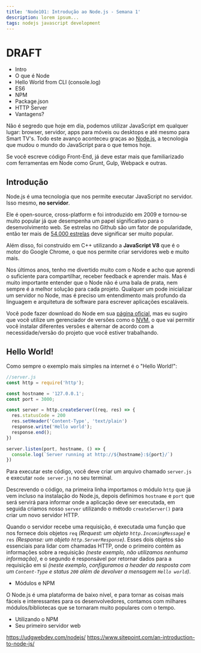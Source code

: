 ```yaml
---
title: 'Node101: Introdução ao Node.js - Semana 1'
description: lorem ipsum...
tags: nodejs javascript development
---
```

# DRAFT

* Intro
* O que é Node
* Hello World from CLI (console.log)
* ES6
* NPM
* Package.json
* HTTP Server
* Vantagens?

Não é segredo que hoje em dia, podemos utilizar JavaScript em qualquer lugar: browser, servidor, apps para móveis ou desktops e até mesmo para Smart TV's. Todo este avanço aconteceu graças ao [Node.js](https://nodejs.org/), a tecnologia que mudou o mundo do JavaScript para o que temos hoje.

Se você escreve código Front-End, já deve estar mais que familiarizado com ferramentas em Node como Grunt, Gulp, Webpack e outras.

## Introdução

Node.js é uma tecnologia que nos permite executar JavaScript no servidor. Isso mesmo, **no servidor**.

Ele é open-source, cross-platform e foi introduzido em 2009 e tornou-se muito popular já que desempenha um papel significativo para o desenvolvimento web. Se estrelas no Github são um fator de popularidade, então ter mais de [54.000 estrelas](https://github.com/nodejs/node) deve significar ser muito popular.

Além disso, foi construído em C++ utilizando a **JavaScript V8** que é o motor do Google Chrome, o que nos permite criar servidores web e muito mais.

Nos últimos anos, tenho me divertido muito com o Node e acho que aprendi o suficiente para compartilhar, receber feedback e aprender mais. Mas é muito importante entender que o Node não é uma bala de prata, nem sempre é a melhor solução para cada projeto. Qualquer um pode inicializar um servidor no Node, mas é preciso um entendimento mais profundo da linguagem e arquitetura de software para escrever aplicações escaláveis.

Você pode fazer download do Node em sua [página oficial](https://nodejs.org/), mas eu sugiro que você utilize um gerenciador de versões como o [NVM](https://github.com/creationix/nvm), o que vai permitir você instalar diferentes versões e alternar de acordo com a necessidade/versão do projeto que você estiver trabalhando.

## Hello World!

Como sempre o exemplo mais simples na internet é o "Hello World!":

```javascript
//server.js
const http = require('http');

const hostname = '127.0.0.1';
const port = 3000;

const server = http.createServer((req, res) => {
  res.statusCode = 200
  res.setHeader('Content-Type', 'text/plain')
  response.write('Hello world');
  response.end();
})

server.listen(port, hostname, () => {
  console.log(`Server running at http://${hostname}:${port}/`)
})
```

Para executar este código, você deve criar um arquivo chamado `server.js` e executar `node server.js` no seu terminal.

Descrevendo o código, na primeira linha importamos o módulo `http` que já vem incluso na instalação do Node.js, depois definimos `hostname` e `port` que será servirá para informar onde a aplicação deve ser executada, em seguida criamos nosso `server` utilizando o método `createServer()` para criar um novo servidor HTTP.

Quando o servidor recebe uma requisição, é executada uma função que nos fornece dois objetos `req` _(Request: um objeto `http.IncomingMessage`)_ e `res` _(Response: um objeto `http.ServerResponse`)_. Esses dois objetos são essenciais para lidar com chamadas HTTP, onde o primeiro contém as informações sobre a requisição _(neste exemplo, não utilizamos nenhuma informação)_, e o segundo é responsável por retornar dados para a requisição em si _(neste exemplo, configuramos a header da resposta com um `Content-Type` e status `200` além de devolver a mensagem `Hello world`)_.

* Módulos e NPM

O Node.js é uma plataforma de baixo nível, e para tornar as coisas mais fáceis e interessantes para os desenvolvedores, contamos com milhares módulos/bibliotecas que se tornaram muito populares com o tempo.

* Utilizando o NPM
* Seu primeiro servidor web

https://udgwebdev.com/nodejs/
https://www.sitepoint.com/an-introduction-to-node-js/
